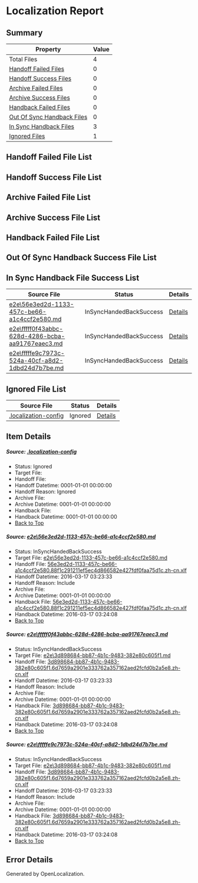 # <a name='report-top'></a> Localization Report

## Summary
 Property | Value 
 -------- | ----- 
 Total Files | 4
[ Handoff Failed Files ](#handoff-failed-list)| 0
[ Handoff Success Files ](#handoff-success-list)| 0
[ Archive Failed Files ](#archive-failed-list)| 0
[ Archive Success Files ](#archive-success-list)| 0
[ Handback Failed Files ](#handback-failed-list)| 0
[ Out Of Sync Handback Files ](#outofsync-handback-success-list)| 0
[ In Sync Handback Files ](#insync-handback-success-list)| 3
[ Ignored Files ](#ignored-list)| 1

## <a name='handoff-failed-list'></a> Handoff Failed File List

## <a name='handoff-success-list'></a> Handoff Success File List

## <a name='archive-failed-list'></a> Archive Failed File List

## <a name='archive-success-list'></a> Archive Success File List

## <a name='handback-failed-list'></a> Handback Failed File List

## <a name='outofsync-handback-success-list'></a> Out Of Sync Handback Success File List

## <a name='insync-handback-success-list'></a> In Sync Handback File Success List
 Source File | Status | Details 
 ----------- | ------ | ------- 
 [e2e\56e3ed2d-1133-457c-be66-a1c4ccf2e580.md](https://github.com/OpenLocalizationTest/oltest/blob/d4ed5db2b70961318fb19e8f4519265ba553db52/e2e/56e3ed2d-1133-457c-be66-a1c4ccf2e580.md) | InSyncHandedBackSuccess | [Details](#b78aaf2d43a4f2ea5edda156291176ee8c5bdaa41)
 [e2e\fffff0f43abbc-628d-4286-bcba-aa91767eaec3.md](https://github.com/OpenLocalizationTest/oltest/blob/ad6eb4e84daf9739accbf89d8e871d7a76fe8eab/e2e/fffff0f43abbc-628d-4286-bcba-aa91767eaec3.md) | InSyncHandedBackSuccess | [Details](#b594d688ccd447967592f6d52992e17d42e220f92)
 [e2e\fffffe9c7973c-524a-40cf-a8d2-1dbd24d7b7be.md](https://github.com/OpenLocalizationTest/oltest/blob/ad6eb4e84daf9739accbf89d8e871d7a76fe8eab/e2e/fffffe9c7973c-524a-40cf-a8d2-1dbd24d7b7be.md) | InSyncHandedBackSuccess | [Details](#b594d688ccd447967592f6d52992e17d42e220f93)

## <a name='ignored-list'></a> Ignored File List
 Source File | Status | Details 
 ----------- | ------ | ------- 
 [.localization-config](https://github.com/OpenLocalizationTest/oltest/blob/ad6eb4e84daf9739accbf89d8e871d7a76fe8eab/.localization-config) | Ignored | [Details](#66aca4b1c2f43b14ec41e0e427345df94af1d5e10)

## Item Details
##### <a name='66aca4b1c2f43b14ec41e0e427345df94af1d5e10'></a> Source: [.localization-config](https://github.com/OpenLocalizationTest/oltest/blob/ad6eb4e84daf9739accbf89d8e871d7a76fe8eab/.localization-config)
* Status: Ignored
* Target File: 
* Handoff File: 
* Handoff Datetime: 0001-01-01 00:00:00
* Handoff Reason: Ignored
* Archive File: 
* Archive Datetime: 0001-01-01 00:00:00
* Handback File: 
* Handback Datetime: 0001-01-01 00:00:00
* [Back to Top](#report-top)

##### <a name='b78aaf2d43a4f2ea5edda156291176ee8c5bdaa41'></a> Source: [e2e\56e3ed2d-1133-457c-be66-a1c4ccf2e580.md](https://github.com/OpenLocalizationTest/oltest/blob/d4ed5db2b70961318fb19e8f4519265ba553db52/e2e/56e3ed2d-1133-457c-be66-a1c4ccf2e580.md)
* Status: InSyncHandedBackSuccess
* Target File: [e2e\56e3ed2d-1133-457c-be66-a1c4ccf2e580.md](https://github.com/OpenLocalizationTestOrg/oltest.zh-cn/blob/d4f2dddc1d7feb3a798bc0102f980f65bb50a371/e2e/56e3ed2d-1133-457c-be66-a1c4ccf2e580.md)
* Handoff File: [56e3ed2d-1133-457c-be66-a1c4ccf2e580.88f1c291211ef5ec4d866582e427fdf0faa75d1c.zh-cn.xlf](https://github.com/OpenLocalizationTestOrg/olhandoff/blob/6e3a1c113d8d2aef05bd6809a2d0157ed7063af5/ol-handoff/OpenLocalizationTestOrg/oltest.zh-cn/xinjiang/ht/56e3ed2d-1133-457c-be66-a1c4ccf2e580.88f1c291211ef5ec4d866582e427fdf0faa75d1c.zh-cn.xlf)
* Handoff Datetime: 2016-03-17 03:23:33
* Handoff Reason: Include
* Archive File: 
* Archive Datetime: 0001-01-01 00:00:00
* Handback File: [56e3ed2d-1133-457c-be66-a1c4ccf2e580.88f1c291211ef5ec4d866582e427fdf0faa75d1c.zh-cn.xlf](https://github.com/OpenLocalizationTestOrg/olhandback/blob/40fe05e4ad6970a31f9f0b6e2e96ca76af782d40/ol-handback/OpenLocalizationTestOrg/oltest.zh-cn/xinjiang/ht/56e3ed2d-1133-457c-be66-a1c4ccf2e580.88f1c291211ef5ec4d866582e427fdf0faa75d1c.zh-cn.xlf)
* Handback Datetime: 2016-03-17 03:24:08
* [Back to Top](#report-top)

##### <a name='b594d688ccd447967592f6d52992e17d42e220f92'></a> Source: [e2e\fffff0f43abbc-628d-4286-bcba-aa91767eaec3.md](https://github.com/OpenLocalizationTest/oltest/blob/ad6eb4e84daf9739accbf89d8e871d7a76fe8eab/e2e/fffff0f43abbc-628d-4286-bcba-aa91767eaec3.md)
* Status: InSyncHandedBackSuccess
* Target File: [e2e\3d898684-bb87-4b1c-9483-382e80c605f1.md](https://github.com/OpenLocalizationTestOrg/oltest.zh-cn/blob/d4f2dddc1d7feb3a798bc0102f980f65bb50a371/e2e/3d898684-bb87-4b1c-9483-382e80c605f1.md)
* Handoff File: [3d898684-bb87-4b1c-9483-382e80c605f1.6d7659a2901e333762a357162aed2fcfd0b2a5e8.zh-cn.xlf](https://github.com/OpenLocalizationTestOrg/olhandoff/blob/6e3a1c113d8d2aef05bd6809a2d0157ed7063af5/ol-handoff/OpenLocalizationTestOrg/oltest.zh-cn/xinjiang/ht/3d898684-bb87-4b1c-9483-382e80c605f1.6d7659a2901e333762a357162aed2fcfd0b2a5e8.zh-cn.xlf)
* Handoff Datetime: 2016-03-17 03:23:33
* Handoff Reason: Include
* Archive File: 
* Archive Datetime: 0001-01-01 00:00:00
* Handback File: [3d898684-bb87-4b1c-9483-382e80c605f1.6d7659a2901e333762a357162aed2fcfd0b2a5e8.zh-cn.xlf](https://github.com/OpenLocalizationTestOrg/olhandback/blob/40fe05e4ad6970a31f9f0b6e2e96ca76af782d40/ol-handback/OpenLocalizationTestOrg/oltest.zh-cn/xinjiang/ht/3d898684-bb87-4b1c-9483-382e80c605f1.6d7659a2901e333762a357162aed2fcfd0b2a5e8.zh-cn.xlf)
* Handback Datetime: 2016-03-17 03:24:08
* [Back to Top](#report-top)

##### <a name='b594d688ccd447967592f6d52992e17d42e220f93'></a> Source: [e2e\fffffe9c7973c-524a-40cf-a8d2-1dbd24d7b7be.md](https://github.com/OpenLocalizationTest/oltest/blob/ad6eb4e84daf9739accbf89d8e871d7a76fe8eab/e2e/fffffe9c7973c-524a-40cf-a8d2-1dbd24d7b7be.md)
* Status: InSyncHandedBackSuccess
* Target File: [e2e\3d898684-bb87-4b1c-9483-382e80c605f1.md](https://github.com/OpenLocalizationTestOrg/oltest.zh-cn/blob/d4f2dddc1d7feb3a798bc0102f980f65bb50a371/e2e/3d898684-bb87-4b1c-9483-382e80c605f1.md)
* Handoff File: [3d898684-bb87-4b1c-9483-382e80c605f1.6d7659a2901e333762a357162aed2fcfd0b2a5e8.zh-cn.xlf](https://github.com/OpenLocalizationTestOrg/olhandoff/blob/6e3a1c113d8d2aef05bd6809a2d0157ed7063af5/ol-handoff/OpenLocalizationTestOrg/oltest.zh-cn/xinjiang/ht/3d898684-bb87-4b1c-9483-382e80c605f1.6d7659a2901e333762a357162aed2fcfd0b2a5e8.zh-cn.xlf)
* Handoff Datetime: 2016-03-17 03:23:33
* Handoff Reason: Include
* Archive File: 
* Archive Datetime: 0001-01-01 00:00:00
* Handback File: [3d898684-bb87-4b1c-9483-382e80c605f1.6d7659a2901e333762a357162aed2fcfd0b2a5e8.zh-cn.xlf](https://github.com/OpenLocalizationTestOrg/olhandback/blob/40fe05e4ad6970a31f9f0b6e2e96ca76af782d40/ol-handback/OpenLocalizationTestOrg/oltest.zh-cn/xinjiang/ht/3d898684-bb87-4b1c-9483-382e80c605f1.6d7659a2901e333762a357162aed2fcfd0b2a5e8.zh-cn.xlf)
* Handback Datetime: 2016-03-17 03:24:08
* [Back to Top](#report-top)


## Error Details

Generated by OpenLocalization.
